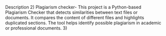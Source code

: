 Description
2) Plagiarism checker-
   This project is a Python-based Plagiarism Checker that detects similarities between text files or documents. It compares the content of different files and highlights duplicated sections. The tool helps identify possible plagiarism in academic or professional documents.
3)    
